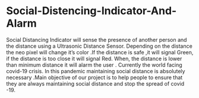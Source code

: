# Social-Distencing-Indicator-And-Alarm
Social Distancing Indicator will sense the presence of another person and the distance using  a Ultrasonic Distance Sensor. Depending on the distance the neo pixel will change it’s color .If the distance is safe ,it will signal Green, if the distance is too close it will signal Red. When, the distance is lower than minimum distance it will alarm the user .
Currently the world facing covid-19 crisis. In this pandemic maintaining social distance is absolutely necessary .Main objective of our project is to help people to ensure that they are always maintaining social distance and stop the spread of covid -19. 


